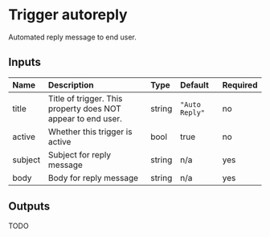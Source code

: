 # Trigger autoreply

Automated reply message to end user.

## Inputs

| Name    | Description                                                  | Type   | Default        | Required |
|:--------|:-------------------------------------------------------------|:-------|:---------------|:---------|
| title   | Title of trigger. This property does NOT appear to end user. | string | `"Auto Reply"` | no       |
| active  | Whether this trigger is active                               | bool   | true           | no       |
| subject | Subject for reply message                                    | string | n/a            | yes      |
| body    | Body for reply message                                       | string | n/a            | yes      |

## Outputs

TODO

